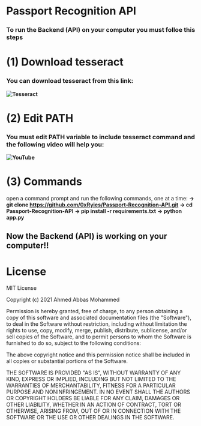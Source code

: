# Passport Recognition API
### To run the Backend (API) on your computer you must folloe this steps
# (1) Download tesseract
### You can download tesseract from this link:
**![Tesseract](https://github.com/tesseract-ocr/tesseract)**

# (2) Edit PATH
### You must edit PATH variable to include tesseract command and the following video will help you:
**![YouTube](https://www.youtube.com/watch?v=2kWvk4C1pMo)**

# (3) Commands
open a command prompt and run the following commands, one at a time:
**-> git clone https://github.com/0xRyies/Passport-Recognition-API.git**
**-> cd Passport-Recognition-API**
**-> pip install -r requirements.txt**
**-> python app.py**

## Now the Backend (API) is working on your computer!!

# License
MIT License

Copyright (c) 2021 Ahmed Abbas Mohammed

Permission is hereby granted, free of charge, to any person obtaining a copy
of this software and associated documentation files (the "Software"), to deal
in the Software without restriction, including without limitation the rights
to use, copy, modify, merge, publish, distribute, sublicense, and/or sell
copies of the Software, and to permit persons to whom the Software is
furnished to do so, subject to the following conditions:

The above copyright notice and this permission notice shall be included in all
copies or substantial portions of the Software.

THE SOFTWARE IS PROVIDED "AS IS", WITHOUT WARRANTY OF ANY KIND, EXPRESS OR
IMPLIED, INCLUDING BUT NOT LIMITED TO THE WARRANTIES OF MERCHANTABILITY,
FITNESS FOR A PARTICULAR PURPOSE AND NONINFRINGEMENT. IN NO EVENT SHALL THE
AUTHORS OR COPYRIGHT HOLDERS BE LIABLE FOR ANY CLAIM, DAMAGES OR OTHER
LIABILITY, WHETHER IN AN ACTION OF CONTRACT, TORT OR OTHERWISE, ARISING FROM,
OUT OF OR IN CONNECTION WITH THE SOFTWARE OR THE USE OR OTHER DEALINGS IN THE
SOFTWARE.



